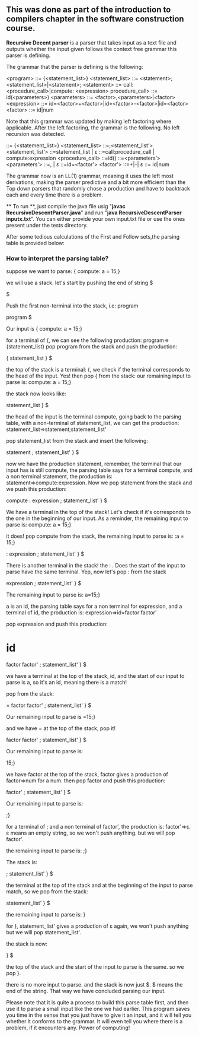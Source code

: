 ## This was done as part of the introduction to compilers chapter in the software construction course. 

**Recursive Decent parser** is a parser that takes input as a text file and outputs whether the input given follows the context free grammar this parser is defining.

The grammar that the parser is defining is the following:

&lt;program> 		    ::= {&lt;statement_list>}
&lt;statement_list> 	::= &lt;statement>;&lt;statement_list>|&lt;statement>;
&lt;statement> 		::= call: &lt;procedure_call>|compute: &lt;expression>
procedure_call>	::= id(&lt;parameters>)
&lt;parameters>		::= &lt;factor>,&lt;parameters>|&lt;factor>
&lt;expression> 		::= id=&lt;factor>+&lt;factor>|id=&lt;factor>-&lt;factor>|id=&lt;factor>
&lt;factor> 		    ::= id|num


Note that this grammar was updated by making left factoring where applicable. After the left factoring, the grammar is the following.
No left recursion was detected.

<program>     		::= {<statement_list>}
<statement_list>	::=<statement>;<statement_list’>
<statement_list’>	::=statement_list | ε
<statement>		::=call:procedure_call | compute:expression
<procedure_call>	::=id(<parameters>)
<parameters>		::=<factor><parameters’>
<parameters’>		::=,<parameters> | ε
<expression>		::=id=<factor><factor’>
<factor’>		::=+<factor>|-<factor>| ε
<factor>		::= id|num

The grammar now is an LL(1) grammar, meaning it uses the left most derivations, making the parser predictive and a bit more efficient than the Top down parsers that randomly chose a production and have to backtrack each and every time there is a problem.


** To run **, just compile the java file usig "**javac RecursiveDescentParser.java**" and run "**java RecursiveDescentParser inputx.txt**". You can either provide your own input.txt file or use the ones present under the tests directory.


After some tedious calculations of the First and Follow sets,the parsing table is provided below:



### How to interpret the parsing table?

suppose we want to parse: { compute: a = 15;}

we will use a stack. let's start by pushing the end of string $


$

Push the first non-terminal into the stack, i.e: program


program
$

Our input is { compute: a = 15;}

for a terminal of {, we can see the following production: program=>{statement_list} pop program from the stack and push the production:

{
statement_list
}
$

the top of the stack is a terminal: {, we check if the terminal corresponds to the head of the input. Yes! then pop { from the stack: our remaining input to parse is: compute: a = 15;}

the stack now looks like:


statement_list
}
$

the head of the input is the terminal compute, going back to the parsing table, with a non-terminal of statement_list, we can get the production: statement_list=>statement;statement_list'

pop statement_list from the stack and insert the following:

statement
;
statement_list'
}
$

now we have the production statement, remember, the terminal that our input has is still compute, the parsing table says for a terminal compute, and a non terminal statement, the production is: statement=>compute:expression. Now we pop statement from the stack and we push this production:

compute
:
expression
;
statement_list'
}
$


We have a terminal in the top of the stack! Let's check if it's corresponds to the one in the beginning of our input. As a reminder, the remaining input to parse is: compute: a = 15;}

it does! pop compute from the stack, the remaining input to parse is: :a = 15;}

:
expression
;
statement_list'
}
$


There is another  terminal in the stack! the : . Does the start of the input to parse have the same terminal. Yep, now let's pop : from the stack

expression
;
statement_list'
}
$

The remaining input to parse is: a=15;}

a is an id, the parsing table says for a non terminal for expression, and a terminal of id, the production is: expression=>id=factor factor'

pop expression and push this production:

id
=
factor
factor'
;
statement_list'
}
$

we have a terminal at the top of the stack, id, and the start of our input to parse is a, so it's an id, meaning there is a match!

pop from the stack:

=
factor
factor'
;
statement_list'
}
$
 

Our remaining input to parse is =15;}

and we have = at the top of the stack, pop it!

factor
factor'
;
statement_list'
}
$

Our remaining input to parse is:

15;}

we have factor at the top of the stack, factor gives a production of factor=>num for a num. then pop factor and push this production:

factor'
;
statement_list'
}
$ 

Our remaining input to parse is:

;}

for a terminal of ; and a non terminal of factor', the production is: factor'=>ε. ε means an empty string, so we won't push anything. but we will pop factor'.

the remaining input to parse is:   ;}

The stack is: 

;
statement_list'
}
$

the terminal at the top of the stack and at the beginning of the input to parse match, so we pop from the stack:

statement_list'
}
$

the remaining input to parse is:    }

for }, statement_list' gives a production of ε again, we won't push anything but we will pop statement_list'.


the stack is now:

}
$

the top of the stack and the start of the input to parse is the same. so we pop }.

there is no more input to parse. and the stack is now just $. $ means the end of the string. That way we have concluded parsing our input.


Please note that it is quite a process to build this parse table first, and then use it to parse a small input like the one we had earlier. This program saves you time in the sense that you just have to give it an input, and it will tell you whether it conforms to the grammar. It will even tell you where there is a problem, if it encounters any. Power of computing!

